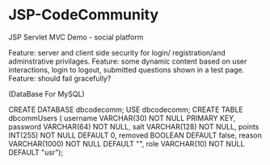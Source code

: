 # JSP-CodeCommunity
JSP Servlet MVC Demo - social platform

Feature: server and client side security for login/ registration/and adminstrative privilages.
Feature: some dynamic content based on user interactions, login to logout, submitted questions shown in a test page.
Feature: should fail gracefully?

(DataBase For MySQL)

CREATE DATABASE dbcodecomm;
USE dbcodecomm;
CREATE TABLE  dbcommUsers ( username VARCHAR(30) NOT NULL PRIMARY KEY, password VARCHAR(64) NOT NULL, salt VARCHAR(128) NOT NULL, points INT(255) NOT NULL DEFAULT 0, removed BOOLEAN DEFAULT false, reason VARCHAR(1000) NOT NULL DEFAULT "", role VARCHAR(10) NOT NULL DEFAULT "usr");
